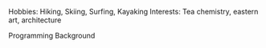 Hobbies: Hiking, Skiing, Surfing, Kayaking
Interests: Tea chemistry, eastern art, architecture
<head>Programming Background</head>

